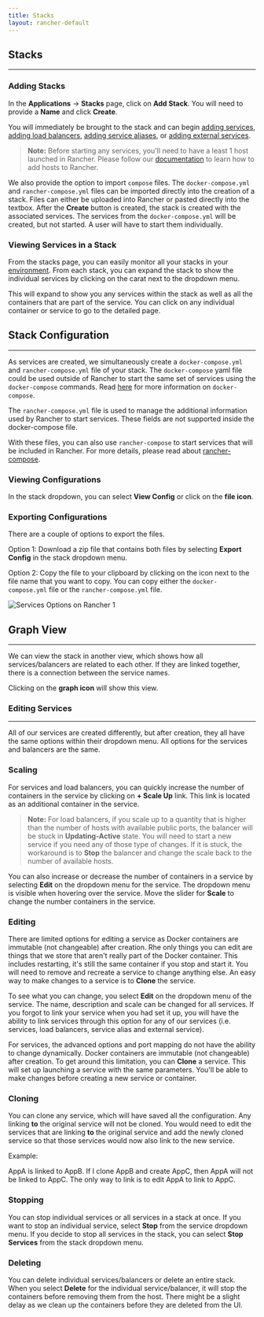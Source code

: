 ```yaml
---
title: Stacks
layout: rancher-default
---
```


## Stacks
---

### Adding Stacks

In the **Applications** -> **Stacks** page, click on **Add Stack**. You will need to provide a **Name** and click **Create**. 

You will immediately be brought to the stack and can begin [adding services]({{site.baseurl}}/rancher/rancher-ui/applications/stacks/adding-services/), [adding load balancers]({{site.baseurl}}/rancher/rancher-ui/applications/stacks/adding-balancers/), [adding service aliases]({{site.baseurl}}/rancher/rancher-ui/applications/stacks/adding-service-alias), or [adding external services]({{site.baseurl}}/rancher/rancher-ui/applications/stacks/adding-external-services).

> **Note:** Before starting any services, you'll need to have a least 1 host launched in Rancher. Please follow our [documentation]({{site.baseurl}}/rancher/rancher-ui/infrastructure/hosts) to learn how to add hosts to Rancher.

We also provide the option to import `compose` files. The `docker-compose.yml` and `rancher-compose.yml` files can be imported directly into the creation of a stack. Files can either be uploaded into Rancher or pasted directly into the textbox. After the **Create** button is created, the stack is created with the associated services. The services from the `docker-compose.yml` will be created, but not started. A user will have to start them individually. 

### Viewing Services in a Stack 

From the stacks page, you can easily monitor all your stacks in your [environment]({{site.baseurl}}/rancher/configuration/environments/). From each stack, you can expand the stack to show the individual services by clicking on the carat next to the dropdown menu.

This will expand to show you any services within the stack as well as all the containers that are part of the service. You can click on any individual container or service to go to the detailed page.

## Stack Configuration
---

As services are created, we simultaneously create a `docker-compose.yml` and `rancher-compose.yml` file of your stack. The `docker-compose` yaml file could be used outside of Rancher to start the same set of services using the `docker-compose` commands. Read [here](https://docs.docker.com/compose/) for more information on `docker-compose`. 

The `rancher-compose.yml` file is used to manage the additional information used by Rancher to start services. These fields are not supported inside the docker-compose file.

With these files, you can also use `rancher-compose` to start services that will be included in Rancher. For more details, please read about [rancher-compose]({{site.baseurl}}/rancher/rancher-compose/).

### Viewing Configurations

In the stack dropdown, you can select **View Config** or click on the **file icon**.

### Exporting Configurations

There are a couple of options to export the files. 

Option 1: Download a zip file that contains both files by selecting **Export Config** in the stack dropdown menu.

Option 2: Copy the file to your clipboard by clicking on the icon next to the file name that you want to copy. You can copy either the `docker-compose.yml` file or the `rancher-compose.yml` file. 

![Services Options on Rancher 1]({{site.baseurl}}/img/rancher/rancher_stacks_1.png)

## Graph View 
---

We can view the stack in another view, which shows how all services/balancers are related to each other. If they are linked together, there is a connection between the service names. 

Clicking on the **graph icon** will show this view.

### Editing Services
---

All of our services are created differently, but after creation, they all have the same options within their dropdown menu. All options for the services and balancers are the same. 

### Scaling

For services and load balancers, you can quickly increase the number of containers in the service by clicking on **+ Scale Up** link. This link is located as an additional container in the service.

> **Note:** For load balancers, if you scale up to a quantity that is higher than the number of hosts with available public ports, the balancer will be stuck in **Updating-Active** state. You will need to start a new service if you need any of those type of changes. If it is stuck, the workaround is to **Stop** the balancer and change the scale back to the number of available hosts.

You can also increase or decrease the number of containers in a service by selecting **Edit** on the dropdown menu for the service. The dropdown menu is visible when hovering over the service. Move the slider for **Scale** to change the number containers in the service.

### Editing 
There are limited options for editing a service as Docker containers are immutable (not changeable) after creation. Rhe only things you can edit are things that we store that aren't really part of the Docker container. This includes restarting, it's still the same container if you stop and start it. You will need to remove and recreate a service to change anything else. An easy way to make changes to a service is to **Clone** the service. 

To see what you can change, you select **Edit** on the dropdown menu of the service. The name, description and scale can be changed for all services. If you forgot to link your service when you had set it up, you will have the ability to link services through this option for any of our services (i.e. services, load balancers, service alias and external service).

For services, the advanced options and port mapping do not have the ability to change dynamically. Docker containers are immutable (not changeable) after creation. To get around this limitation, you can **Clone** a service. This will set up launching a service with the same parameters. You'll be able to make changes before creating a new service or container. 

### Cloning

You can clone any service, which will have saved all the configuration. Any linking **to** the original service will not be cloned. You would need to edit the services that are linking **to** the original service and add the newly cloned service so that those services would now also link to the new service.

Example:

AppA is linked to AppB. If I clone AppB and create AppC, then AppA will not be linked to AppC. The only way to link is to edit AppA to link to AppC.

### Stopping 

You can stop individual services or all services in a stack at once. If you want to stop an individual service, select **Stop** from the service dropdown menu. If you decide to stop all services in the stack, you can select **Stop Services** from the stack dropdown menu.

### Deleting

You can delete individual services/balancers or delete an entire stack. When you select **Delete** for the individual service/balancer, it will stop the containers before removing them from the host. There might be a slight delay as we clean up the containers before they are deleted from the UI.

